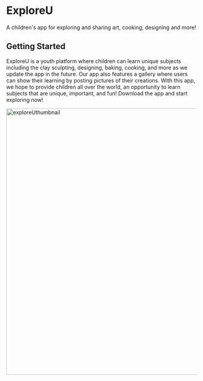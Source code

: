 # ExploreU

A children's app for exploring and sharing art, cooking, designing and more!

## Getting Started

ExploreU is a youth platform where children can learn unique subjects including the clay sculpting, designing, baking, cooking, and more as we update the app in the future. Our app also features a gallery where users can show their learning by posting pictures of their creations. With this app, we hope to provide children all over the world, an opportunity to learn subjects that are unique, important, and fun! Download the app and start exploring now!


<img width="703" alt="exploreUthumbnail" src="https://github.com/mish841/ExploreU/assets/74212776/0007c00f-c373-47b7-aa75-085c2bab4380">
